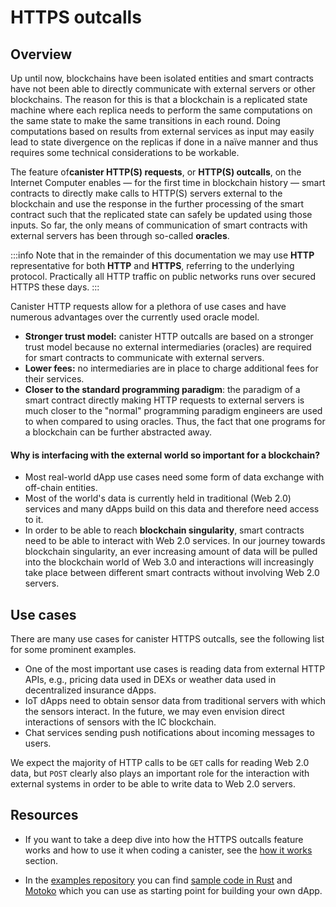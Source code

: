 # HTTPS outcalls

## Overview
Up until now, blockchains have been isolated entities and smart contracts have not been able to directly communicate with external servers or other blockchains. The reason for this is that a blockchain is a replicated state machine where each replica needs to perform the same computations on the same state to make the same transitions in each round. Doing computations based on results from external services as input may easily lead to state divergence on the replicas if done in a naïve manner and thus requires some technical considerations to be workable.

The feature of**canister HTTP(S) requests**, or **HTTP(S) outcalls**, on the Internet Computer enables — for the first time in blockchain history — smart contracts to directly make calls to HTTP(S) servers external to the blockchain and use the response in the further processing of the smart contract such that the replicated state can safely be updated using those inputs. So far, the only means of communication of smart contracts with external servers has been through so-called **oracles**. 

:::info
Note that in the remainder of this documentation we may use **HTTP** representative for both **HTTP** and **HTTPS**, referring to the underlying protocol. Practically all HTTP traffic on public networks runs over secured HTTPS these days.
:::

Canister HTTP requests allow for a plethora of use cases and have numerous advantages over the currently used oracle model.
* **Stronger trust model:** canister HTTP outcalls are based on a stronger trust model because no external intermediaries (oracles) are required for smart contracts to communicate with external servers.
* **Lower fees:** no intermediaries are in place to charge additional fees for their services.
* **Closer to the standard programming paradigm**: the paradigm of a smart contract directly making HTTP requests to external servers is much closer to the "normal" programming paradigm engineers are used to when compared to using oracles. Thus, the fact that one programs for a blockchain can be further abstracted away.

#### Why is interfacing with the external world so important for a blockchain?
* Most real-world dApp use cases need some form of data exchange with off-chain entities.
* Most of the world's data is currently held in traditional (Web 2.0) services and many dApps build on this data and therefore need access to it.
* In order to be able to reach **blockchain singularity**, smart contracts need to be able to interact with Web 2.0 services. In our journey towards blockchain singularity, an ever increasing amount of data will be pulled into the blockchain world of Web 3.0 and interactions will increasingly take place between different smart contracts without involving Web 2.0 servers.


## Use cases
There are many use cases for canister HTTPS outcalls, see the following list for some prominent examples.
* One of the most important use cases is reading data from external HTTP APIs, e.g., pricing data used in DEXs or weather data used in decentralized insurance dApps.
* IoT dApps need to obtain sensor data from traditional servers with which the sensors interact. In the future, we may even envision direct interactions of sensors with the IC blockchain.
* Chat services sending push notifications about incoming messages to users.

We expect the majority of HTTP calls to be `GET` calls for reading Web 2.0 data, but `POST` clearly also plays an important role for the interaction with external systems in order to be able to write data to Web 2.0 servers.

## Resources

- If you want to take a deep dive into how the HTTPS outcalls feature works and how to use it when coding a canister, see the [how it works](http-outcalls-how-it-works.md) section.

- In the [examples repository](https://github.com/dfinity/examples) you can find [sample code in Rust](https://github.com/dfinity/examples/tree/master/rust/exchange_rate) and [Motoko](https://github.com/dfinity/examples/tree/master/motoko/exchange_rate) which you can use as starting point for building your own dApp.
